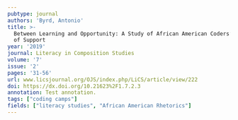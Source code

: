 ```yaml
---
pubtype: journal
authors: 'Byrd, Antonio'
title: >-
  Between Learning and Opportunity: A Study of African American Coders’ Networks
  of Support
year: '2019'
journal: Literacy in Composition Studies
volume: '7'
issue: '2'
pages: '31-56'
url: www.licsjournal.org/OJS/index.php/LiCS/article/view/222
doi: https://dx.doi.org/10.21623%2F1.7.2.3
annotation: Test annotation.
tags: ["coding camps"]
fields: ["literacy studies", "African American Rhetorics"]
---
```

